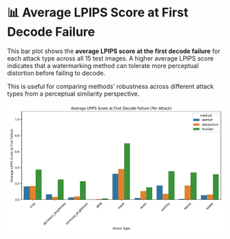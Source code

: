 # 📊 Average LPIPS Score at First Decode Failure

This bar plot shows the **average LPIPS score at the first decode failure** for each attack type across all 15 test images. A higher average LPIPS score indicates that a watermarking method can tolerate more perceptual distortion before failing to decode.

This is useful for comparing methods’ robustness across different attack types from a perceptual similarity perspective.

![Average LPIPS Score at First Decode Failure](avg_first_failure_lpips.png)
